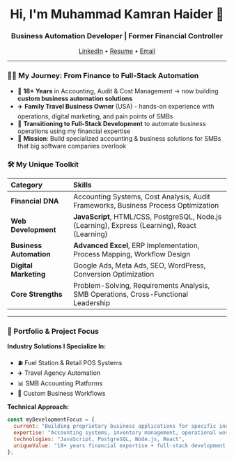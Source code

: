 <h1 align="center">Hi, I'm Muhammad Kamran Haider 👋</h1>
<h3 align="center">Business Automation Developer | Former Financial Controller</h3>

<p align="center">
  <a href="[https://[www.linkedin.com/in/muhammad-kamran-haider-04325932](https://www.linkedin.com/public-profile/settings?trk=d_flagship3_profile_self_view_public_profile)/](https://www.linkedin.com/public-profile/settings?trk=d_flagship3_profile_self_view_public_profile)">LinkedIn</a> •
  <a href="https://drive.google.com/file/d/18OXrjpgSfs0K5RorFoQiiczgFldwUovJ/view?usp=sharing">Resume</a> •
  <a href="mailto:kamran.haider@bizskillpro.pk">Email</a>
</p>

---

### 👨‍💻 My Journey: From Finance to Full-Stack Automation

- 🧮 **18+ Years** in Accounting, Audit & Cost Management → now building **custom business automation solutions**
- ✈️ **Family Travel Business Owner** (USA) - hands-on experience with operations, digital marketing, and pain points of SMBs
- 🚀 **Transitioning to Full-Stack Development** to automate business operations using my financial expertise
- 🎯 **Mission**: Build specialized accounting & business solutions for SMBs that big software companies overlook

### 🛠️ My Unique Toolkit

| Category | Skills |
| :--- | :--- |
| **Financial DNA** | Accounting Systems, Cost Analysis, Audit Frameworks, Business Process Optimization |
| **Web Development** | **JavaScript**, HTML/CSS, PostgreSQL, Node.js (Learning), Express (Learning), React (Learning) |
| **Business Automation** | **Advanced Excel**, ERP Implementation, Process Mapping, Workflow Design |
| **Digital Marketing** | Google Ads, Meta Ads, SEO, WordPress, Conversion Optimization |
| **Core Strengths** | Problem-Solving, Requirements Analysis, SMB Operations, Cross-Functional Leadership |

---

### 📂 Portfolio & Project Focus

**Industry Solutions I Specialize In:**
- ⛽ Fuel Station & Retail POS Systems
- ✈️ Travel Agency Automation  
- 📊 SMB Accounting Platforms
- 🔄 Custom Business Workflows

**Technical Approach:**
```javascript
const myDevelopmentFocus = {
  current: "Building proprietary business applications for specific industries",
  expertise: "Accounting systems, inventory management, operational workflows",
  technologies: "JavaScript, PostgreSQL, Node.js, React",
  uniqueValue: "18+ years financial expertise + full-stack development skills"
};
